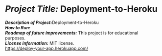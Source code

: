 

# <h1><strong><em>Project Title:</em></strong> Deployment-to-Heroku</H1>
<strong><em>Description of Project:</em></strong>Deployment-to-Heroku <br>
<strong><em>How to Run:</em></strong>  <br>
<strong><em>Roadmap of future improvements:</em></strong>  This project is for educational purposes. <br>
<strong><em>License information:</em></strong>  MIT license. <br>
https://deploy-your-app.herokuapp.com/
